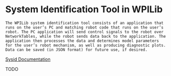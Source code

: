 # System Identification Tool in WPILib
    The WPILib system identification tool consists of an application that runs on the user’s PC and matching robot code that runs on the user’s robot. The PC application will send control signals to the robot over NetworkTables, while the robot sends data back to the application. The application then processes the data and determines model parameters for the user’s robot mechanism, as well as producing diagnostic plots. Data can be saved (in JSON format) for future use, if desired.

[Sysid Documentation](https://docs.wpilib.org/en/stable/docs/software/pathplanning/system-identification/index.html)

TODO